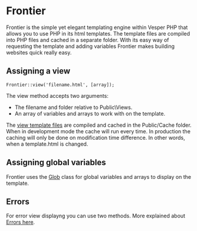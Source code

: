 # Frontier 

Frontier is the simple yet elegant templating engine within Vesper PHP that allows you to use PHP in its html templates. The template files are compiled into PHP files and cached in a separate folder. With its easy way of requesting the template and adding variables Frontier makes building websites quick really easy.

## Assigning a view

```
Frontier::view('filename.html', [array]);
```
The view method accepts two arguments:
- The filename and folder relative to Public\Views.
- An array of variables and arrays to work with on the template.

The [view template files](Views.md) are compiled and cached in the Public/Cache folder. When in development mode the cache will run every time. In production the caching will only be done on modification time difference. In other words, when a template.html is changed.

## Assigning global variables

Frontier uses the [Glob](Glob.md) class for global variables and arrays to display on the template. 

## Errors
For error view displayng you can use two methods. More explained about [Errors here](Error.md).